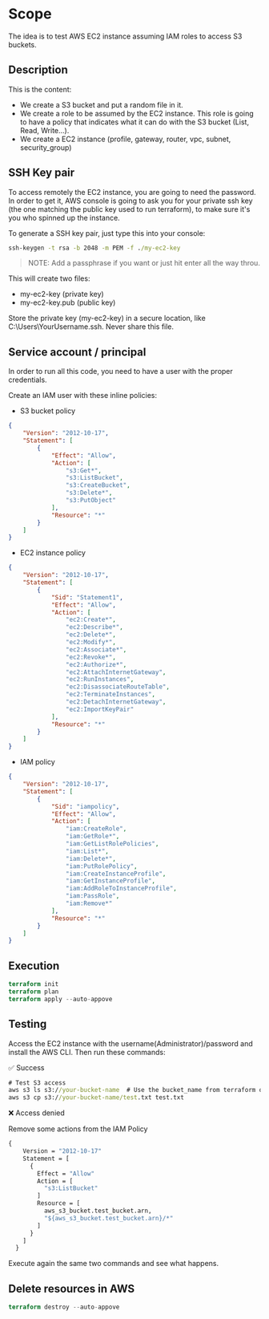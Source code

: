 # Scope

The idea is to test AWS EC2 instance assuming IAM roles to access S3 buckets.

## Description

This is the content:
- We create a S3 bucket and put a random file in it.
- We create a role to be assumed by the EC2 instance. This role is going to have a policy that indicates what it can do with the S3 bucket (List, Read, Write...).
- We create a EC2 instance (profile, gateway, router, vpc, subnet, security_group)

## SSH Key pair

To access remotely the EC2 instance, you are going to need the password. In order to get it, AWS console is going to ask you for your private ssh key (the one matching the public key used to run terraform), to make sure it's you who spinned up the instance.

To generate a SSH key pair, just type this into your console:

```cmd
ssh-keygen -t rsa -b 2048 -m PEM -f ./my-ec2-key
```

> NOTE: Add a passphrase if you want or just hit enter all the way throu.

This will create two files:

 - my-ec2-key (private key)
 - my-ec2-key.pub (public key)

Store the private key (my-ec2-key) in a secure location, like C:\Users\YourUsername\.ssh\. Never share this file.

## Service account / principal

In order to run all this code, you need to have a user with the proper credentials. 

Create an IAM user with these inline policies:

- S3 bucket policy

```json
{
    "Version": "2012-10-17",
    "Statement": [
        {
            "Effect": "Allow",
            "Action": [
                "s3:Get*",
                "s3:ListBucket",
                "s3:CreateBucket",
                "s3:Delete*",
                "s3:PutObject"
            ],
            "Resource": "*"
        }
    ]
}
```

- EC2 instance policy

```json
{
    "Version": "2012-10-17",
    "Statement": [
        {
            "Sid": "Statement1",
            "Effect": "Allow",
            "Action": [
                "ec2:Create*",
                "ec2:Describe*",
                "ec2:Delete*",
                "ec2:Modify*",
                "ec2:Associate*",
                "ec2:Revoke*",
                "ec2:Authorize*",
                "ec2:AttachInternetGateway",
                "ec2:RunInstances",
                "ec2:DisassociateRouteTable",
                "ec2:TerminateInstances",
                "ec2:DetachInternetGateway",
                "ec2:ImportKeyPair"
            ],
            "Resource": "*"
        }
    ]
}
```

- IAM policy

```json
{
    "Version": "2012-10-17",
    "Statement": [
        {
            "Sid": "iampolicy",
            "Effect": "Allow",
            "Action": [
                "iam:CreateRole",
                "iam:GetRole*",
                "iam:GetListRolePolicies",
                "iam:List*",
                "iam:Delete*",
                "iam:PutRolePolicy",
                "iam:CreateInstanceProfile",
                "iam:GetInstanceProfile",
                "iam:AddRoleToInstanceProfile",
                "iam:PassRole",
                "iam:Remove*"
            ],
            "Resource": "*"
        }
    ]
}
```

## Execution

```Terraform
terraform init
terraform plan
terraform apply --auto-appove
```

## Testing

Access the EC2 instance with the username(Administrator)/password and install the AWS CLI. Then run these commands:

:white_check_mark: Success

```cmd
# Test S3 access
aws s3 ls s3://your-bucket-name  # Use the bucket_name from terraform output
aws s3 cp s3://your-bucket-name/test.txt test.txt
```

:x: Access denied

Remove some actions from the IAM Policy

```cmd
{
    Version = "2012-10-17"
    Statement = [
      {
        Effect = "Allow"
        Action = [          
          "s3:ListBucket"
        ]
        Resource = [
          aws_s3_bucket.test_bucket.arn,
          "${aws_s3_bucket.test_bucket.arn}/*"
        ]
      }
    ]
  }
```

Execute again the same two commands and see what happens.

## Delete resources in AWS

```Terraform
terraform destroy --auto-appove
```